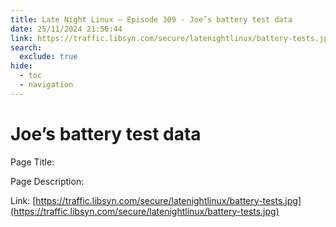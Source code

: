 ```yaml
---
title: Late Night Linux – Episode 309 - Joe’s battery test data
date: 25/11/2024 21:56:44
link: https://traffic.libsyn.com/secure/latenightlinux/battery-tests.jpg
search:
  exclude: true
hide:
  - toc
  - navigation
---
```


# Joe’s battery test data

Page Title: 

Page Description:  

Link: [https://traffic.libsyn.com/secure/latenightlinux/battery-tests.jpg](https://traffic.libsyn.com/secure/latenightlinux/battery-tests.jpg)